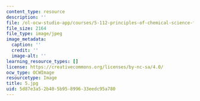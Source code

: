 ```yaml
---
content_type: resource
description: ''
file: /ol-ocw-studio-app/courses/5-112-principles-of-chemical-science-fall-2005/5d87e3a52b405b95899633eedc95a780_5.jpg
file_size: 2164
file_type: image/jpeg
image_metadata:
  caption: ''
  credit: ''
  image-alt: ''
learning_resource_types: []
license: https://creativecommons.org/licenses/by-nc-sa/4.0/
ocw_type: OCWImage
resourcetype: Image
title: 5.jpg
uid: 5d87e3a5-2b40-5b95-8996-33eedc95a780
---
```

